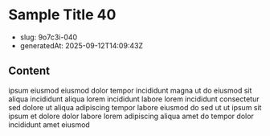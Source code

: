 # Sample Title 40

- slug: 9o7c3i-040
- generatedAt: 2025-09-12T14:09:43Z

## Content
ipsum eiusmod eiusmod dolor tempor incididunt magna ut do eiusmod sit aliqua incididunt aliqua lorem incididunt labore lorem incididunt consectetur sed dolore ut aliqua adipiscing tempor labore eiusmod do sed ut ut ipsum sit ipsum et dolore dolor labore lorem adipiscing aliqua amet do tempor dolor incididunt amet eiusmod
